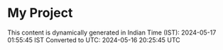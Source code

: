 # My Project

This content is dynamically generated in Indian Time (IST): 2024-05-17 01:55:45 IST
Converted to UTC: 2024-05-16 20:25:45 UTC
